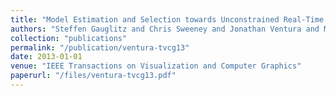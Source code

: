 ```yaml
---
title: "Model Estimation and Selection towards Unconstrained Real-Time Tracking and Mapping"
authors: "Steffen Gauglitz and Chris Sweeney and Jonathan Ventura and Matthew Turk and Tobias H{\"o}llerer"
collection: "publications"
permalink: "/publication/ventura-tvcg13"
date: 2013-01-01
venue: "IEEE Transactions on Visualization and Computer Graphics"
paperurl: "/files/ventura-tvcg13.pdf"
---
```

